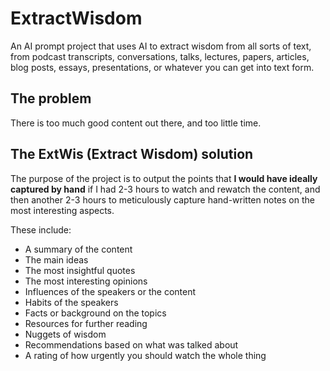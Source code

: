# ExtractWisdom
An AI prompt project that uses AI to extract wisdom from all sorts of text, from podcast transcripts, conversations, talks, lectures, papers, articles, blog posts, essays, presentations, or whatever you can get into text form.

## The problem

There is too much good content out there, and too little time.

## The ExtWis (Extract Wisdom) solution

The purpose of the project is to output the points that **I would have ideally captured by hand** if I had 2-3 hours to watch and rewatch the content, and then another 2-3 hours to meticulously capture hand-written notes on the most interesting aspects.

These include:

- A summary of the content
- The main ideas 
- The most insightful quotes
- The most interesting opinions
- Influences of the speakers or the content
- Habits of the speakers
- Facts or background on the topics
- Resources for further reading
- Nuggets of wisdom
- Recommendations based on what was talked about
- A rating of how urgently you should watch the whole thing
